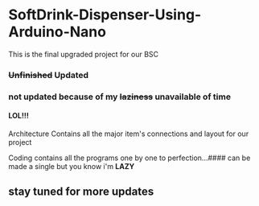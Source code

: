 # SoftDrink-Dispenser-Using-Arduino-Nano
This is the final upgraded project for our BSC

### ~~Unfinished~~ Updated

### not updated because of my ~~laziness~~ unavailable of time

#### LOL!!!

Architecture Contains all the major item's connections and layout for our project

Coding contains all the programs one by one to perfection...#### can be made a single but you know i'm <b>LAZY</b>

## stay tuned for more updates
